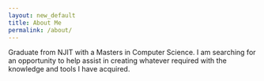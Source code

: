 ```yaml
---
layout: new_default
title: About Me
permalink: /about/
---
```


Graduate from NJIT with a Masters in Computer Science. I am searching for an opportunity to help assist in creating whatever required with the knowledge and tools I have acquired. 